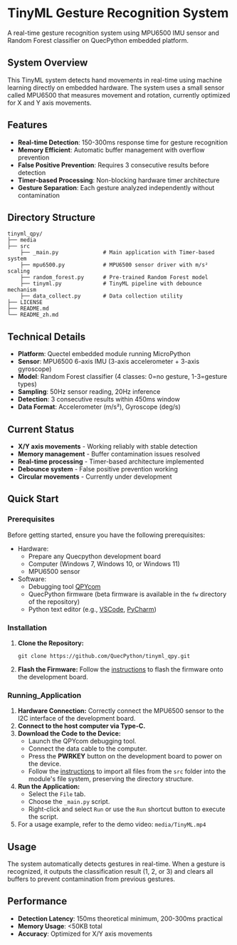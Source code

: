 # TinyML Gesture Recognition System

A real-time gesture recognition system using MPU6500 IMU sensor and Random Forest classifier on QuecPython embedded platform.

## System Overview

This TinyML system detects hand movements in real-time using machine learning directly on embedded hardware. The system uses a small sensor called MPU6500 that measures movement and rotation, currently optimized for X and Y axis movements.

## Features

- **Real-time Detection**: 150-300ms response time for gesture recognition
- **Memory Efficient**: Automatic buffer management with overflow prevention
- **False Positive Prevention**: Requires 3 consecutive results before detection
- **Timer-based Processing**: Non-blocking hardware timer architecture
- **Gesture Separation**: Each gesture analyzed independently without contamination

## Directory Structure

```plaintext
tinyml_qpy/
├── media
├── src
    ├── _main.py              # Main application with Timer-based system
    ├── mpu6500.py            # MPU6500 sensor driver with m/s² scaling
    ├── random_forest.py      # Pre-trained Random Forest model
    ├── tinyml.py             # TinyML pipeline with debounce mechanism
    ├── data_collect.py       # Data collection utility
├── LICENSE
├── README.md
└── README_zh.md
```

## Technical Details

- **Platform**: Quectel embedded module running MicroPython
- **Sensor**: MPU6500 6-axis IMU (3-axis accelerometer + 3-axis gyroscope)
- **Model**: Random Forest classifier (4 classes: 0=no gesture, 1-3=gesture types)
- **Sampling**: 50Hz sensor reading, 20Hz inference
- **Detection**: 3 consecutive results within 450ms window
- **Data Format**: Accelerometer (m/s²), Gyroscope (deg/s)

## Current Status

- **X/Y axis movements** - Working reliably with stable detection
- **Memory management** - Buffer contamination issues resolved
- **Real-time processing** - Timer-based architecture implemented
- **Debounce system** - False positive prevention working
- **Circular movements** - Currently under development

## Quick Start

### Prerequisites

Before getting started, ensure you have the following prerequisites:

- Hardware:
  - Prepare any Quecpython development board
  - Computer (Windows 7, Windows 10, or Windows 11)
  - MPU6500 sensor
- Software:
  - Debugging tool [QPYcom](https://images.quectel.com/python/2022/12/QPYcom_V3.6.0.zip)
  - QuecPython firmware (beta firmware is available in the `fw` directory of the repository)
  - Python text editor (e.g., [VSCode](https://code.visualstudio.com/), [PyCharm](https://www.jetbrains.com/pycharm/download/))

### Installation

1. **Clone the Repository:**

   ```
   git clone https://github.com/QuecPython/tinyml_qpy.git
   ```

2. **Flash the Firmware:** Follow the [instructions](https://developer.quectel.com/doc/quecpython/Getting_started/en/4G/flash_firmware.html) to flash the firmware onto the development board.

### Running_Application

1. **Hardware Connection:**  Correctly connect the MPU6500 sensor to the I2C interface of the development board.
2. **Connect to the host computer via Type-C.**
3. **Download the Code to the Device:**
   - Launch the QPYcom debugging tool.
   - Connect the data cable to the computer.
   - Press the **PWRKEY** button on the development board to power on the device.
   - Follow the [instructions](https://developer.quectel.com/doc/quecpython/Getting_started/en/4G/first_python.html) to import all files from the `src` folder into the module's file system, preserving the directory structure.
4. **Run the Application:**
   - Select the `File` tab.
   - Choose the `_main.py` script.
   - Right-click and select `Run` or use the `Run` shortcut button to execute the script.
5. For a usage example, refer to the demo video: `media/TinyML.mp4`

## Usage

The system automatically detects gestures in real-time. When a gesture is recognized, it outputs the classification result (1, 2, or 3) and clears all buffers to prevent contamination from previous gestures.

## Performance

- **Detection Latency**: 150ms theoretical minimum, 200-300ms practical
- **Memory Usage**: <50KB total
- **Accuracy**: Optimized for X/Y axis movements
